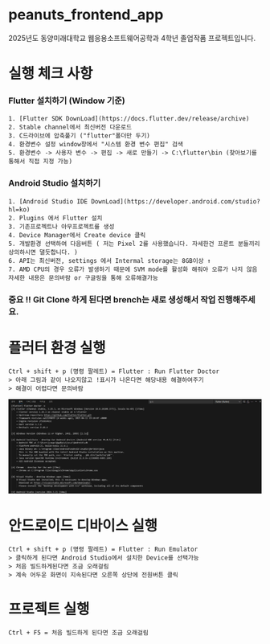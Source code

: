# peanuts_frontend_app
2025년도 동양미래대학교 웹응용소프트웨어공학과 4학년 졸업작품 프로젝트입니다.

# 실행 체크 사항
### Flutter 설치하기 (Window 기준)
    1. [Flutter SDK DownLoad](https://docs.flutter.dev/release/archive)
    2. Stable channel에서 최신버전 다운로드
    3. C드라이브에 압축풀기 ("flutter"폴더만 두기)
    4. 환경변수 설정 window창에서 "시스템 환경 변수 편집" 검색
    5. 환경변수 -> 사용자 변수 -> 편집 -> 새로 만들기 -> C:\flutter\bin (찾아보기를 통해서 직접 지정 가능)
    

### Android Studio 설치하기
    1. [Android Studio IDE DownLoad](https://developer.android.com/studio?hl=ko)
    2. Plugins 에서 Flutter 설치
    3. 기존프로젝트나 아무프로젝트를 생성
    4. Device Manager에서 Create device 클릭
    5. 개발환경 선택하여 다음버튼 ( 저는 Pixel 2를 사용했습니다. 자세한건 프론트 분들끼리 상의하시면 댈듯합니다. )
    6. API는 최신버전, settings 에서 Intermal storage는 8GB이상 ↑
    7. AMD CPU의 경우 오류가 발생하기 때문에 SVM mode를 활성화 해줘야 오류가 나지 않음
    자세한 내용은 문의바람 or 구글링을 통해 오류해결가능


### 중요 !! Git Clone 하게 된다면 brench는 새로 생성해서 작업 진행해주세요.

# 플러터 환경 실행
    Ctrl + shift + p (명령 팔레트) = Flutter : Run Flutter Doctor
    > 아래 그림과 같이 나오지않고 !표시가 나온다면 해당내용 해결하여주기
    > 해결이 어렵다면 문의바람
![성공화면](image.png)

# 안드로이드 디바이스 실행
    Ctrl + shift + p (명령 팔레트) = Flutter : Run Emulator
    > 클릭하게 된다면 Android Studio에서 설치한 Device를 선택가능
    > 처음 빌드하게된다면 조금 오래걸림
    > 계속 어두운 화면이 지속된다면 오른쪽 상단에 전원버튼 클릭

# 프로젝트 실행
    Ctrl + F5 = 처음 빌드하게 된다면 조금 오래걸림
